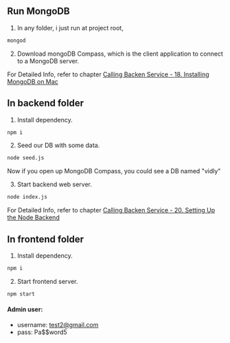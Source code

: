 ## Run MongoDB

1. In any folder, i just run at project root,

```bash
mongod
```

2. Download mongoDB Compass, which is the client application to connect to a MongoDB server.

For Detailed Info, refer to chapter [Calling Backen Service - 18. Installing MongoDB on Mac](https://codewithmosh.com/courses/357787/lectures/5867618)

## In backend folder

1. Install dependency.

```bash
npm i
```

2. Seed our DB with some data.

```bash
node seed.js
```

Now if you open up MongoDB Compass, you could see a DB named "vidly"

3. Start backend web server.

```bash
node index.js
```

For Detailed Info, refer to chapter [Calling Backen Service - 20. Setting Up the Node Backend](https://codewithmosh.com/courses/357787/lectures/5867613)

## In frontend folder

1. Install dependency.

```bash
npm i
```

2. Start frontend server.

```bash
npm start
```


#### Admin user: 
- username: test2@gmail.com
- pass: Pa$$word5
